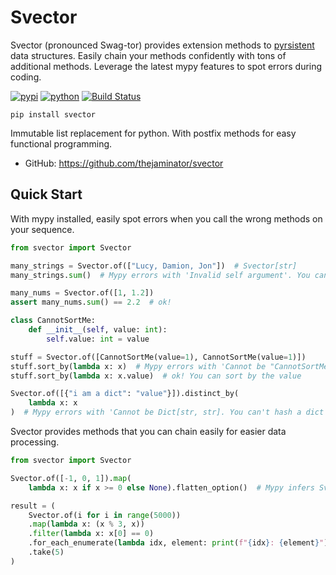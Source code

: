 # Svector

Svector (pronounced Swag-tor) provides extension methods to [pyrsistent](https://github.com/tobgu/pyrsistent) data structures. 
Easily chain your methods confidently with tons of additional methods. Leverage 
the latest mypy features to spot errors during coding.


[![pypi](https://img.shields.io/pypi/v/svector.svg)](https://pypi.org/project/svector)
[![python](https://img.shields.io/pypi/pyversions/svector.svg)](https://pypi.org/project/svector)
[![Build Status](https://github.com/thejaminator/svector/actions/workflows/dev.yml/badge.svg)](https://github.com/thejaminator/svector/actions/workflows/dev.yml)

```
pip install svector
```

Immutable list replacement for python. With postfix methods for easy functional programming.


* GitHub: <https://github.com/thejaminator/svector>


## Quick Start
With mypy installed, easily spot errors when you call the wrong methods on your sequence.

```python
from svector import Svector

many_strings = Svector.of(["Lucy, Damion, Jon"])  # Svector[str]
many_strings.sum()  # Mypy errors with 'Invalid self argument'. You can't sum a sequence of strings!

many_nums = Svector.of([1, 1.2])
assert many_nums.sum() == 2.2  # ok!

class CannotSortMe:
    def __init__(self, value: int):
        self.value: int = value

stuff = Svector.of([CannotSortMe(value=1), CannotSortMe(value=1)])
stuff.sort_by(lambda x: x)  # Mypy errors with 'Cannot be "CannotSortMe"'. You can't sort by the class itself
stuff.sort_by(lambda x: x.value)  # ok! You can sort by the value

Svector.of([{"i am a dict": "value"}]).distinct_by(
    lambda x: x
)  # Mypy errors with 'Cannot be Dict[str, str]. You can't hash a dict itself
```

Svector provides methods that you can chain easily for easier data processing.
```python
from svector import Svector

Svector.of([-1, 0, 1]).map(
    lambda x: x if x >= 0 else None).flatten_option()  # Mypy infers Svector[int] correctly

result = (
    Svector.of(i for i in range(5000))
    .map(lambda x: (x % 3, x))
    .filter(lambda x: x[0] == 0)
    .for_each_enumerate(lambda idx, element: print(f"{idx}: {element}"))
    .take(5)
)
```
